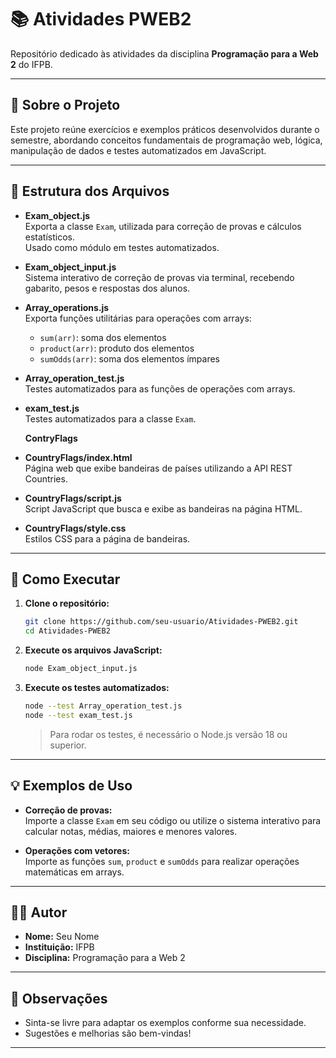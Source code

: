 # 📚 Atividades PWEB2

Repositório dedicado às atividades da disciplina **Programação para a Web 2** do IFPB.

---

## 📝 Sobre o Projeto

Este projeto reúne exercícios e exemplos práticos desenvolvidos durante o semestre, abordando conceitos fundamentais de programação web, lógica, manipulação de dados e testes automatizados em JavaScript.

---

## 📂 Estrutura dos Arquivos

- **Exam_object.js**  
  Exporta a classe `Exam`, utilizada para correção de provas e cálculos estatísticos.  
  Usado como módulo em testes automatizados.

- **Exam_object_input.js**  
  Sistema interativo de correção de provas via terminal, recebendo gabarito, pesos e respostas dos alunos.

- **Array_operations.js**  
  Exporta funções utilitárias para operações com arrays:  
  - `sum(arr)`: soma dos elementos  
  - `product(arr)`: produto dos elementos  
  - `sumOdds(arr)`: soma dos elementos ímpares

- **Array_operation_test.js**  
  Testes automatizados para as funções de operações com arrays.

- **exam_test.js**  
  Testes automatizados para a classe `Exam`.

  **ContryFlags**
- **CountryFlags/index.html**  
  Página web que exibe bandeiras de países utilizando a API REST Countries.
- **CountryFlags/script.js**  
  Script JavaScript que busca e exibe as bandeiras na página HTML.
- **CountryFlags/style.css**  
  Estilos CSS para a página de bandeiras.
  

---

## 🚀 Como Executar

1. **Clone o repositório:**
   ```bash
   git clone https://github.com/seu-usuario/Atividades-PWEB2.git
   cd Atividades-PWEB2
   ```

2. **Execute os arquivos JavaScript:**
   ```bash
   node Exam_object_input.js
   ```

3. **Execute os testes automatizados:**
   ```bash
   node --test Array_operation_test.js
   node --test exam_test.js
   ```

   > Para rodar os testes, é necessário o Node.js versão 18 ou superior.

---

## 💡 Exemplos de Uso

- **Correção de provas:**  
  Importe a classe `Exam` em seu código ou utilize o sistema interativo para calcular notas, médias, maiores e menores valores.

- **Operações com vetores:**  
  Importe as funções `sum`, `product` e `sumOdds` para realizar operações matemáticas em arrays.

---

## 👨‍💻 Autor

- **Nome:** Seu Nome
- **Instituição:** IFPB
- **Disciplina:** Programação para a Web 2

---

## 📢 Observações

- Sinta-se livre para adaptar os exemplos conforme sua necessidade.
- Sugestões e melhorias são bem-vindas!

---